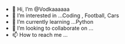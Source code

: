 - 👋 Hi, I’m @Vodkaaaaaa
- 👀 I’m interested in ...Coding , Football, Cars
- 🌱 I’m currently learning ...Python
- 💞️ I’m looking to collaborate on ...
- 📫 How to reach me ...

<!---
Vodkaaaaaa/Vodkaaaaaa is a ✨ special ✨ repository because its `README.md` (this file) appears on your GitHub profile.
You can click the Preview link to take a look at your changes.
--->
